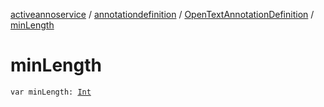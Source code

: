 [activeannoservice](../../index.md) / [annotationdefinition](../index.md) / [OpenTextAnnotationDefinition](index.md) / [minLength](./min-length.md)

# minLength

`var minLength: `[`Int`](https://kotlinlang.org/api/latest/jvm/stdlib/kotlin/-int/index.html)